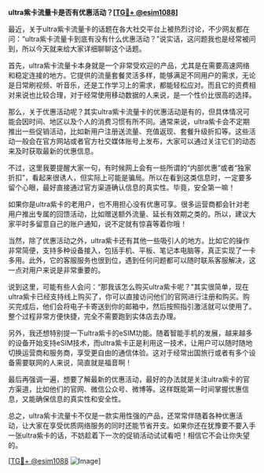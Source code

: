 **ultra紫卡流量卡是否有优惠活动？[[TG💪+ @esim1088](https://t.me/s/esim1088)]**

最近，关于ultra紫卡流量卡的话题在各大社交平台上被热烈讨论，不少网友都在问：“ultra紫卡流量卡到底有没有什么优惠活动？”说实话，这问题我也是经常被问到，所以今天就来给大家详细聊聊这个话题。

首先，ultra紫卡流量卡本身就是一个非常受欢迎的产品，尤其是在需要高速网络和稳定连接的地方。它提供的流量套餐灵活多样，能够满足不同用户的需求，无论是日常刷视频、听音乐，还是工作学习上的需求，都能轻松应对。而且它的资费相对来说也比较合理，对于经常使用移动数据的人来说，是一个性价比很高的选择。

那么，关于优惠活动呢？其实ultra紫卡流量卡的优惠活动是有的，但具体情况可能会因时间、地区以及个人的消费习惯有所不同。通常来说，ultra紫卡会不定期推出一些促销活动，比如新用户注册送流量、充值返现、套餐升级折扣等。这些活动一般会在官方网站或者官方社交媒体账号上发布，大家可以通过关注它们的动态来及时获取最新的优惠信息。

不过，这里我要提醒大家一句，有时候网上会有一些所谓的“内部优惠”或者“独家折扣”，看起来很诱人，但实际上可能是骗局。所以在看到这类信息时，一定要多留个心眼，最好直接通过官方渠道确认信息的真实性。毕竟，安全第一嘛！

如果你是ultra紫卡的老用户，也不用担心没有优惠可享。很多运营商都会针对老用户推出专属的回馈活动，比如赠送额外流量、延长有效期之类的。所以，建议大家平时多留意自己的账户通知，说不定就有惊喜等着你哦！

当然，除了优惠活动之外，ultra紫卡还有其他一些吸引人的地方。比如它的操作非常简便，支持多种设备接入，包括手机、平板、笔记本电脑等，真正实现了一卡多用。此外，它的客服服务也很到位，遇到任何问题都可以随时联系客服解决，这一点对用户来说是非常重要的。

说到这里，可能有些人会问：“那我该怎么购买ultra紫卡呢？”其实很简单，现在ultra紫卡已经支持线上购买了，你可以直接访问他们的官网进行注册和购买。购买完成后，他们会将电子卡寄送到你的邮箱中，然后按照指引激活就可以使用了。整个过程非常方便快捷，完全不需要跑到实体店去办理。

另外，我还想特别提一下ultra紫卡的eSIM功能。随着智能手机的发展，越来越多的设备开始支持eSIM技术，而ultra紫卡正是利用这一技术，让用户可以随时随地切换运营商和服务商，享受更自由的通信体验。这对于经常出国旅行或者有多个设备需要联网的人来说，简直就是福音啊！

最后再强调一遍，想要了解最新的优惠活动，最好的办法就是关注ultra紫卡的官方渠道，比如他们的官网、微信公众号、微博等。这样既能第一时间掌握优惠信息，又能确保信息的真实性和安全性。

总之，ultra紫卡流量卡不仅是一款实用性强的产品，还常常伴随着各种优惠活动，让大家在享受优质网络服务的同时还能节省开支。如果你还在犹豫要不要入手一张ultra紫卡的话，不妨趁着下一次的促销活动试试看吧！相信它不会让你失望的。

[[TG💪+ @esim1088](https://t.me/s/esim1088) ![Image](https://i.postimg.cc/4NQfJmqS/Snipaste-2025-05-13-00-14-12.png)]
